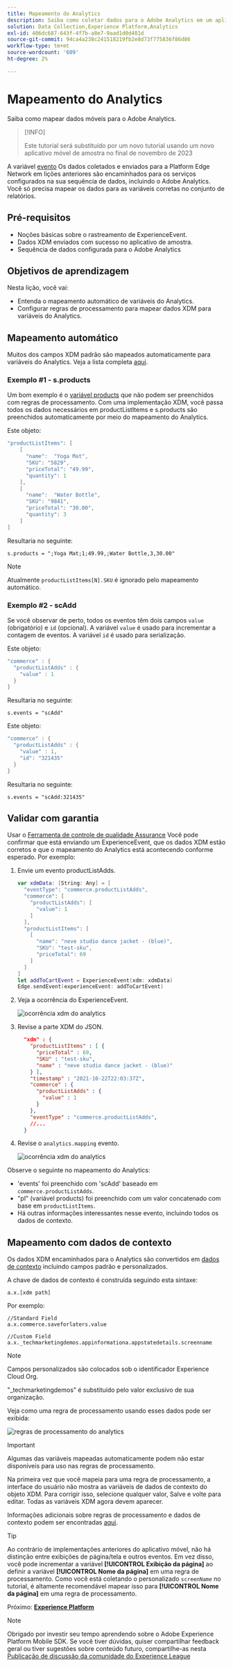 ```yaml
---
title: Mapeamento do Analytics
description: Saiba como coletar dados para o Adobe Analytics em um aplicativo móvel.
solution: Data Collection,Experience Platform,Analytics
exl-id: 406dc687-643f-4f7b-a8e7-9aad1d0d481d
source-git-commit: 94ca4a238c241518219fb2e8d73f775836f86d86
workflow-type: tm+mt
source-wordcount: '609'
ht-degree: 2%

---
```


# Mapeamento do Analytics

Saiba como mapear dados móveis para o Adobe Analytics.

>[!INFO]
>
> Este tutorial será substituído por um novo tutorial usando um novo aplicativo móvel de amostra no final de novembro de 2023


A variável [evento](events.md) Os dados coletados e enviados para a Platform Edge Network em lições anteriores são encaminhados para os serviços configurados na sua sequência de dados, incluindo o Adobe Analytics. Você só precisa mapear os dados para as variáveis corretas no conjunto de relatórios.

## Pré-requisitos

* Noções básicas sobre o rastreamento de ExperienceEvent.
* Dados XDM enviados com sucesso no aplicativo de amostra.
* Sequência de dados configurada para o Adobe Analytics

## Objetivos de aprendizagem

Nesta lição, você vai:

* Entenda o mapeamento automático de variáveis do Analytics.
* Configurar regras de processamento para mapear dados XDM para variáveis do Analytics.

## Mapeamento automático

Muitos dos campos XDM padrão são mapeados automaticamente para variáveis do Analytics. Veja a lista completa [aqui](https://experienceleague.adobe.com/docs/experience-platform/edge/data-collection/adobe-analytics/automatically-mapped-vars.html?lang=en).

### Exemplo #1 - s.products

Um bom exemplo é o [variável products](https://experienceleague.adobe.com/docs/analytics/implementation/vars/page-vars/products.html?lang=en) que não podem ser preenchidos com regras de processamento. Com uma implementação XDM, você passa todos os dados necessários em productListItems e s.products são preenchidos automaticamente por meio do mapeamento do Analytics.

Este objeto:

```swift
"productListItems": [
    [
      "name":  "Yoga Mat",
      "SKU": "5829",
      "priceTotal": "49.99",
      "quantity": 1
    ],
    [
      "name":  "Water Bottle",
      "SKU": "9841",
      "priceTotal": "30.00",
      "quantity": 3
    ]
]
```

Resultaria no seguinte:

```
s.products = ";Yoga Mat;1;49.99,;Water Bottle,3,30.00"
```

>[!NOTE]
>
>Atualmente `productListItems[N].SKU` é ignorado pelo mapeamento automático.

### Exemplo #2 - scAdd

Se você observar de perto, todos os eventos têm dois campos `value` (obrigatório) e `id` (opcional). A variável `value` é usado para incrementar a contagem de eventos. A variável `id` é usado para serialização.

Este objeto:

```swift
"commerce" : {
  "productListAdds" : {
    "value" : 1
  }
}
```

Resultaria no seguinte:

```
s.events = "scAdd"
```

Este objeto:

```swift
"commerce" : {
  "productListAdds" : {
    "value" : 1,
    "id": "321435"
  }
}
```

Resultaria no seguinte:

```
s.events = "scAdd:321435"
```

## Validar com garantia

Usar o [Ferramenta de controle de qualidade Assurance](assurance.md) Você pode confirmar que está enviando um ExperienceEvent, que os dados XDM estão corretos e que o mapeamento do Analytics está acontecendo conforme esperado. Por exemplo:

1. Envie um evento productListAdds.

   ```swift
   var xdmData: [String: Any] = [
     "eventType": "commerce.productListAdds",
     "commerce": [
       "productListAdds": [
         "value": 1
       ]
     ],
     "productListItems": [
       [
         "name": "neve studio dance jacket - (blue)",
         "SKU": "test-sku",
         "priceTotal": 69
       ]
     ]
   ]
   let addToCartEvent = ExperienceEvent(xdm: xdmData)
   Edge.sendEvent(experienceEvent: addToCartEvent)
   ```

1. Veja a ocorrência do ExperienceEvent.

   ![ocorrência xdm do analytics](assets/mobile-analytics-assurance-xdm.png)

1. Revise a parte XDM do JSON.

   ```json
     "xdm" : {
       "productListItems" : [ {
         "priceTotal" : 69,
         "SKU" : "test-sku",
         "name" : "neve studio dance jacket - (blue)"
       } ],
       "timestamp" : "2021-10-22T22:03:37Z",
       "commerce" : {
         "productListAdds" : {
           "value" : 1
         }
       },
       "eventType" : "commerce.productListAdds",
       //...
     }
   ```

1. Revise o `analytics.mapping` evento.

   ![ocorrência xdm do analytics](assets/mobile-analytics-assurance-mapping.png)

Observe o seguinte no mapeamento do Analytics:

* &#39;events&#39; foi preenchido com &#39;scAdd&#39; baseado em `commerce.productListAdds`.
* &quot;pl&quot; (variável products) foi preenchido com um valor concatenado com base em `productListItems`.
* Há outras informações interessantes nesse evento, incluindo todos os dados de contexto.


## Mapeamento com dados de contexto

Os dados XDM encaminhados para o Analytics são convertidos em [dados de contexto](https://experienceleague.adobe.com/docs/mobile-services/ios/getting-started-ios/proc-rules.html?lang=en) incluindo campos padrão e personalizados.

A chave de dados de contexto é construída seguindo esta sintaxe:

```
a.x.[xdm path]
```

Por exemplo:

```
//Standard Field
a.x.commerce.saveforlaters.value

//Custom Field
a.x._techmarketingdemos.appinformationa.appstatedetails.screenname
```

>[!NOTE]
>
>Campos personalizados são colocados sob o identificador Experience Cloud Org.
>
>&quot;_techmarketingdemos&quot; é substituído pelo valor exclusivo de sua organização.

Veja como uma regra de processamento usando esses dados pode ser exibida:

![regras de processamento do analytics](assets/mobile-analytics-processing-rules.png)

>[!IMPORTANT]
>
>
>Algumas das variáveis mapeadas automaticamente podem não estar disponíveis para uso nas regras de processamento.
>
>
>Na primeira vez que você mapeia para uma regra de processamento, a interface do usuário não mostra as variáveis de dados de contexto do objeto XDM. Para corrigir isso, selecione qualquer valor, Salve e volte para editar. Todas as variáveis XDM agora devem aparecer.


Informações adicionais sobre regras de processamento e dados de contexto podem ser encontradas [aqui](https://experienceleague.adobe.com/docs/analytics-learn/tutorials/implementation/implementation-basics/map-contextdata-variables-into-props-and-evars-with-processing-rules.html?lang=en).

>[!TIP]
>
>Ao contrário de implementações anteriores do aplicativo móvel, não há distinção entre exibições de página/tela e outros eventos. Em vez disso, você pode incrementar a variável **[!UICONTROL Exibição da página]** ao definir a variável **[!UICONTROL Nome da página]** em uma regra de processamento. Como você está coletando o personalizado `screenName` no tutorial, é altamente recomendável mapear isso para **[!UICONTROL Nome da página]** em uma regra de processamento.


Próximo: **[Experience Platform](platform.md)**

>[!NOTE]
>
>Obrigado por investir seu tempo aprendendo sobre o Adobe Experience Platform Mobile SDK. Se você tiver dúvidas, quiser compartilhar feedback geral ou tiver sugestões sobre conteúdo futuro, compartilhe-as nesta [Publicação de discussão da comunidade do Experience League](https://experienceleaguecommunities.adobe.com/t5/adobe-experience-platform-launch/tutorial-discussion-implement-adobe-experience-cloud-in-mobile/td-p/443796)